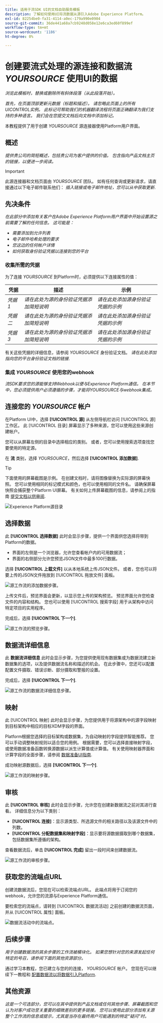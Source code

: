 ```yaml
---
title: 适用于流SDK UI的文档自助服务模板
description: 了解如何使用UI将流数据从源引入Adobe Experience Platform。
exl-id: 82254be0-fa31-4114-a0ec-179a990e0904
source-git-commit: 36de441a68a7cb9248d058e12e6ca3ed60f899ef
workflow-type: tm+mt
source-wordcount: '1186'
ht-degree: 0%

---
```


# 创建要流式处理的源连接和数据流 *YOURSOURCE* 使用UI的数据

*浏览此模板时，替换或删除所有斜体段落（从此段落开始）。*

*首先，在页面顶部更新元数据（标题和描述）。 请忽略此页面上的所有UICONTROL实例。 此标记可帮助我们的机器翻译流程将页面正确翻译为我们支持的多种语言。 我们会在您提交文档后向文档中添加标记。*

本教程提供了用于创建 *YOURSOURCE* 源连接器使用Platform用户界面。

## 概述

*提供贵公司的简短概述，包括贵公司为客户提供的价值。 包含指向产品文档主页的链接，以便进一步阅读。*

>[!IMPORTANT]
>
>此源连接器和文档页面由 *YOURSOURCE* 团队。 如有任何查询或更新请求，请直接通过以下电子邮件联系他们： *插入链接或电子邮件地址，您可以从中获取更新*.

## 先决条件

*在此部分中添加有关客户在Adobe Experience Platform用户界面中开始设置源之前需要了解的任何信息。 这可能是：*

* *需要添加到允许列表*
* *电子邮件哈希处理的要求*
* *您这边的任何帐户详情*
* *如何获取身份验证凭据以连接到您的平台*

### 收集所需的凭据

为了连接 *YOURSOURCE* 到Platform时，必须提供以下连接属性的值：

| 凭据 | 描述 | 示例 |
| --- | --- | --- |
| *凭据1* | *请在此处为源的身份验证凭据添加简短说明* | *请在此处添加源身份验证凭据的示例* |
| *凭据二* | *请在此处为源的身份验证凭据添加简短说明* | *请在此处添加源身份验证凭据的示例* |
| *凭据3* | *请在此处为源的身份验证凭据添加简短说明* | *请在此处添加源身份验证凭据的示例* |

有关这些凭据的详细信息，请参阅 *YOURSOURCE* 身份验证文档。 *请在此处添加指向您的平台身份验证文档的链接*.

### 集成 *YOURSOURCE* 使用您的webhook

*流SDK要求您的源能够支持Webhook以便与Experience Platform通信。 在本节中，您必须提供用户必须遵循的步骤，才能将YOURSOURCE与webhook集成。*

## 连接您的 *YOURSOURCE* 帐户

在Platform UI中，选择 **[!UICONTROL 源]** 从左侧导航栏访问 [!UICONTROL 源] 工作区。 此 [!UICONTROL 目录] 屏幕显示了多种来源，您可以使用这些来源创建帐户。

您可以从屏幕左侧的目录中选择相应的类别。 或者，您可以使用搜索选项查找您要使用的特定源。

在 **流** 类别，选择 *YOURSOURCE*，然后选择 **[!UICONTROL 添加数据]**.

>[!TIP]
>
>下面使用的屏幕截图是示例。 在创建文档时，请将图像替换为实际源的屏幕快照。 您可以使用相同的标记模式和颜色，也可以使用相同的文件名。 请确保屏幕快照会捕获整个Platform UI屏幕。 有关如何上传屏幕截图的信息，请参阅上的指南 [提交文档以供审阅](../documentation/github.md).

![Experience Platform源目录](../assets/streaming/catalog.png)

## 选择数据

此 **[!UICONTROL 选择数据]** 此时会显示步骤，提供一个界面供您选择将带到Platform的数据。

* 界面的左侧是一个浏览器，允许您查看帐户内的可用数据流；
* 界面的右侧部分允许您预览JSON文件中最多100行数据。

选择 **[!UICONTROL 上载文件]** 以从本地系统上传JSON文件。 或者，您也可以将要上传的JSON文件拖放到 [!UICONTROL 拖放文件] 面板。

![源工作流的添加数据步骤。](../assets/streaming/add-data.png)

上传文件后，预览界面会更新，以显示您上传的架构预览。 预览界面允许您检查文件的内容和结构。 您也可以使用 [!UICONTROL 搜索字段] 用于从架构中访问特定项目的实用程序。

完成后，选择 **[!UICONTROL 下一个]**.

![源工作流的预览步骤。](../assets/streaming/preview.png)

## 数据流详细信息

此 **数据流详细信息** 此时会显示步骤，为您提供使用现有数据集或为数据流建立新数据集的选项，以及提供数据流名称和描述的机会。 在此步骤中，您还可以配置配置文件摄取、错误诊断、部分摄取和警报的设置。

完成后，选择 **[!UICONTROL 下一个]**.

![源工作流的数据流详细信息步骤。](../assets/streaming/dataflow-detail.png)

## 映射

此 [!UICONTROL 映射] 此时会显示步骤，为您提供用于将源架构中的源字段映射到目标架构中相应的目标XDM字段的界面。

Platform根据您选择的目标架构或数据集，为自动映射的字段提供智能推荐。 您可以手动调整映射规则以适合您的用例。 根据需要，您可以选择直接映射字段，或使用数据准备函数转换源数据以派生计算值或计算值。 有关使用映射器界面和计算字段的全面步骤，请参阅 [数据准备UI指南](https://experienceleague.adobe.com/docs/experience-platform/data-prep/ui/mapping.html).

成功映射源数据后，选择 **[!UICONTROL 下一个]**.

![源工作流的映射步骤。](../assets/streaming/mapping.png)

## 审核

此 **[!UICONTROL 审核]** 此时会显示步骤，允许您在创建新数据流之前对其进行查看。 详细信息分为以下类别：

* **[!UICONTROL 连接]**：显示源类型、所选源文件的相关路径以及该源文件中的列数。
* **[!UICONTROL 分配数据集和映射字段]**：显示要将源数据摄取到哪个数据集，包括数据集所遵循的架构。

查看数据流后，单击 **[!UICONTROL 完成]** 留出一段时间来创建数据流。

![源工作流的审核步骤。](../assets/streaming/review.png)

## 获取您的流端点URL

创建流数据流后，您现在可以检索流端点URL。 此端点将用于订阅您的webhook，允许您的流源与Experience Platform通信。

要检索您的流端点，请转到 [!UICONTROL 数据流活动] 之前创建的数据流页面，并从 [!UICONTROL 属性] 面板。

![数据流活动中的流端点。](../assets/testing/endpoint-test.png)

## 后续步骤

*用于创建数据流的其余步骤的工作流被模块化。 如果您想针对您的来源发起任何特定的号召，请参阅下面的其他资源部分。*

通过学习本教程，您已建立与您的的连接， *YOURSOURCE* 帐户。 您现在可以继续下一教程和 [配置数据流以将数据引入Platform](https://experienceleague.adobe.com/docs/experience-platform/sources/ui-tutorials/dataflow/crm.html).

## 其他资源

*这是一个可选部分，您可以在其中提供到产品文档或任何其他步骤、屏幕截图和您认为对客户成功至关重要的细微差别的更多链接。 您可以使用此部分添加有关源整个工作流的信息或提示，尤其是当存在最终用户可能遇到的特定“疑问”时。*
